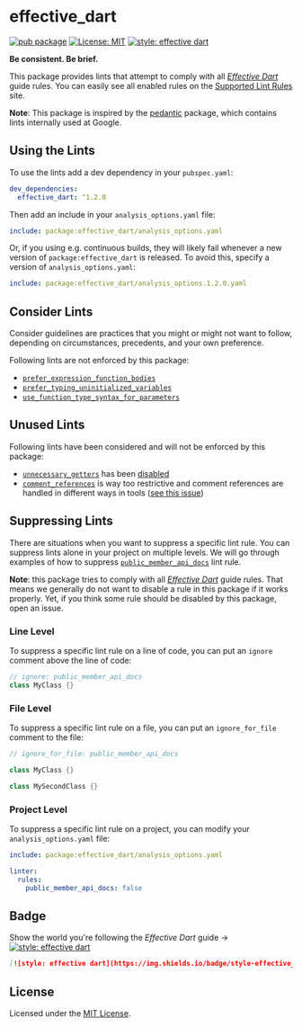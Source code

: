 # effective_dart

[![pub package](https://img.shields.io/pub/v/effective_dart.svg)](https://pub.dartlang.org/packages/effective_dart)
[![License: MIT](https://img.shields.io/badge/license-MIT-blue.svg)](https://opensource.org/licenses/MIT)
[![style: effective dart](https://img.shields.io/badge/style-effective_dart-40c4ff.svg)](https://github.com/tenhobi/effective_dart)

**Be consistent. Be brief.**

This package provides lints that attempt to comply with all [*Effective Dart*](https://dart.dev/guides/language/effective-dart) guide rules. You can easily see all enabled rules on the [Supported Lint Rules](http://dart-lang.github.io/linter/lints/) site.

**Note**: This package is inspired by the [pedantic](https://github.com/dart-lang/pedantic) package, which contains lints internally used at Google.

## Using the Lints

To use the lints add a dev dependency in your `pubspec.yaml`:

```yaml
dev_dependencies:
  effective_dart: ^1.2.0
```

Then add an include in your `analysis_options.yaml` file:

```yaml
include: package:effective_dart/analysis_options.yaml
```

Or, if you using e.g. continuous builds, they will likely fail whenever a new version of `package:effective_dart` is released. To avoid this, specify a version of `analysis_options.yaml`:

```yaml
include: package:effective_dart/analysis_options.1.2.0.yaml
```

## Consider Lints

Consider guidelines are practices that you might or might not want to follow, depending on circumstances, precedents, and your own preference.

Following lints are not enforced by this package:

- [`prefer_expression_function_bodies`](https://dart-lang.github.io/linter/lints/prefer_expression_function_bodies.html)
- [`prefer_typing_uninitialized_variables`](https://dart-lang.github.io/linter/lints/prefer_typing_uninitialized_variables.html)
- [`use_function_type_syntax_for_parameters`](https://dart-lang.github.io/linter/lints/use_function_type_syntax_for_parameters.html)

## Unused Lints

Following lints have been considered and will not be enforced by this package:

- [`unnecessary_getters`](https://dart-lang.github.io/linter/lints/unnecessary_getters.html) has been [disabled](https://github.com/dart-lang/linter/issues/23)
- [`comment_references`](https://dart-lang.github.io/linter/lints/comment_references.html) is way too restrictive and comment references are handled in different ways in tools ([see this issue](https://github.com/dart-lang/sdk/issues/36974))

## Suppressing Lints

There are situations when you want to suppress a specific lint rule. You can suppress lints alone in your project on multiple levels. We will go through examples of how to suppress [`public_member_api_docs`](https://dart-lang.github.io/linter/lints/public_member_api_docs.html) lint rule.

**Note**: this package tries to comply with all [*Effective Dart*](https://dart.dev/guides/language/effective-dart) guide rules. That means we generally do not want to disable a rule in this package if it works properly. Yet, if you think some rule should be disabled by this package, open an issue.

### Line Level

To suppress a specific lint rule on a line of code, you can put an `ignore` comment above the line of code:

```dart
// ignore: public_member_api_docs
class MyClass {}
```

### File Level

To suppress a specific lint rule on a file, you can put an `ignore_for_file` comment to the file:

```dart
// ignore_for_file: public_member_api_docs

class MyClass {}

class MySecondClass {}
```

### Project Level

To suppress a specific lint rule on a project, you can modify your `analysis_options.yaml` file:

```yaml
include: package:effective_dart/analysis_options.yaml

linter:
  rules:
    public_member_api_docs: false
```

## Badge

Show the world you're following the *Effective Dart* guide → [![style: effective dart](https://img.shields.io/badge/style-effective_dart-40c4ff.svg)](https://github.com/tenhobi/effective_dart)

```md
[![style: effective dart](https://img.shields.io/badge/style-effective_dart-40c4ff.svg)](https://github.com/tenhobi/effective_dart)
```

## License

Licensed under the [MIT License](LICENSE).
